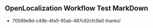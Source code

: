 ## OpenLocalization Workflow Test MarkDown
* 70589e9d-c48b-4fa5-95ab-487c82cfc9a0 thanks!

<!--HONumber=Aug16_HO3-->


